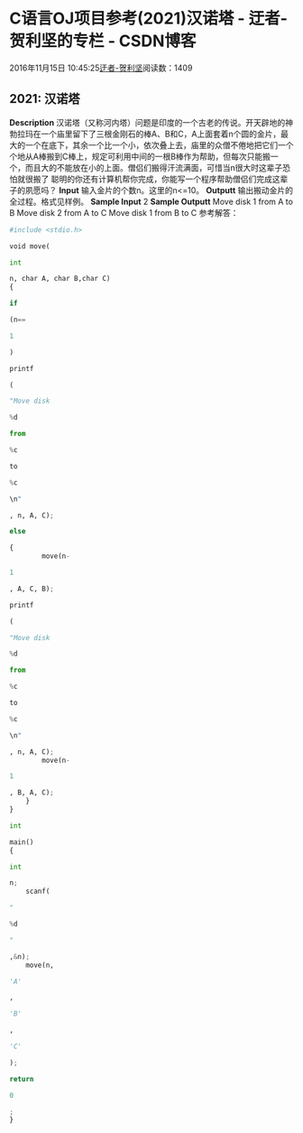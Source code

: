 
# C语言OJ项目参考(2021)汉诺塔 - 迂者-贺利坚的专栏 - CSDN博客

2016年11月15日 10:45:25[迂者-贺利坚](https://me.csdn.net/sxhelijian)阅读数：1409



## 2021: 汉诺塔
**Description**
汉诺塔（又称河内塔）问题是印度的一个古老的传说。开天辟地的神勃拉玛在一个庙里留下了三根金刚石的棒A、B和C，A上面套着n个圆的金片，最大的一个在底下，其余一个比一个小，依次叠上去，庙里的众僧不倦地把它们一个个地从A棒搬到C棒上，规定可利用中间的一根B棒作为帮助，但每次只能搬一个，而且大的不能放在小的上面。僧侣们搬得汗流满面，可惜当n很大时这辈子恐怕就很搬了 聪明的你还有计算机帮你完成，你能写一个程序帮助僧侣们完成这辈子的夙愿吗？
**Input**
输入金片的个数n。这里的n<=10。
**Outputt**
输出搬动金片的全过程。格式见样例。
**Sample Input**
2
**Sample Outputt**
Move disk 1 from A to B
Move disk 2 from A to C
Move disk 1 from B to C
参考解答：
```python
#include <stdio.h>
```
```python
void move(
```
```python
int
```
```python
n, char A, char B,char C)
{
```
```python
if
```
```python
(n==
```
```python
1
```
```python
)
```
```python
printf
```
```python
(
```
```python
"Move disk
```
```python
%d
```
```python
from
```
```python
%c
```
```python
to
```
```python
%c
```
```python
\n"
```
```python
, n, A, C);
```
```python
else
```
```python
{
        move(n-
```
```python
1
```
```python
, A, C, B);
```
```python
printf
```
```python
(
```
```python
"Move disk
```
```python
%d
```
```python
from
```
```python
%c
```
```python
to
```
```python
%c
```
```python
\n"
```
```python
, n, A, C);
        move(n-
```
```python
1
```
```python
, B, A, C);
    }
}
```
```python
int
```
```python
main()
{
```
```python
int
```
```python
n;
    scanf(
```
```python
"
```
```python
%d
```
```python
"
```
```python
,&n);
    move(n,
```
```python
'A'
```
```python
,
```
```python
'B'
```
```python
,
```
```python
'C'
```
```python
);
```
```python
return
```
```python
0
```
```python
;
}
```

